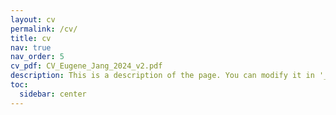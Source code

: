```yaml
---
layout: cv
permalink: /cv/
title: cv
nav: true
nav_order: 5
cv_pdf: CV_Eugene_Jang_2024_v2.pdf
description: This is a description of the page. You can modify it in '_pages/cv.md'. You can also change or remove the top pdf download button.
toc:
  sidebar: center
---
```

